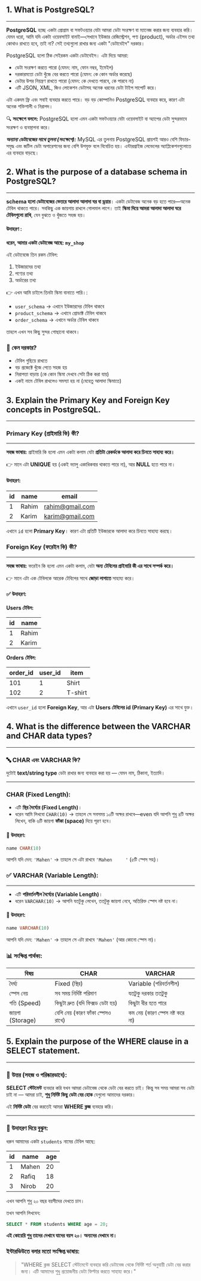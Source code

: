 

## **1.  What is PostgreSQL?**
---

**PostgreSQL** হচ্ছে একটা প্রোগ্রাম বা সফটওয়্যার যেটা আমরা ডেটা সংরক্ষণ বা ম্যানেজ করার জন্য ব্যবহার করি। যেমন ধরো, আমি যদি একটা ওয়েবসাইট বানাই—সেখানে ইউজার রেজিস্ট্রেশন, পণ্য (product), অর্ডার এইসব তথ্য কোথাও রাখতে হবে, তাই না? সেই তথ্যগুলো রাখার জন্য একটা "ডেটাবেইস" দরকার।

PostgreSQL হলো ঠিক সেইরকম একটা ডেটাবেইস।
এটা দিয়ে আমরা:

* ডেটা সংরক্ষণ করতে পারো (যেমন: নাম, ফোন নম্বর, ইমেইল)
* দরকারমতো ডেটা খুঁজে বের করতে পারো (যেমন: কে কোন অর্ডার করেছে)
* ডেটার উপর নিয়ন্ত্রণ রাখতে পারো (যেমন: কে দেখতে পারবে, কে পারবে না)
* এটি JSON, XML, জিও লোকেশন ডেটাসহ অনেক ধরনের ডেটা টাইপ সাপোর্ট করে।


এটা একদম ফ্রি এবং সবাই ব্যবহার করতে পারে। বড় বড় কোম্পানিও PostgreSQL ব্যবহার করে, কারণ এটা অনেক শক্তিশালী ও নিরাপদ।


🔍 **সংক্ষেপে বললে:**
PostgreSQL হলো এমন একটা সফটওয়্যার যেটা ওয়েবসাইট বা অ্যাপের ডেটা সুন্দরভাবে সংরক্ষণ ও ব্যবস্থাপনা করে।


 ***অন্যান্য ডেটাবেজের সাথে তুলনা (সংক্ষেপে):***  MySQL এর তুলনায় PostgreSQL প্রায়শই আরও বেশি ফিচার-সমৃদ্ধ এবং জটিল ডেটা অপারেশনের জন্য বেশি উপযুক্ত বলে বিবেচিত হয়। এন্টারপ্রাইজ লেভেলের অ্যাপ্লিকেশনগুলোতে এর ব্যবহার বাড়ছে।


## **2.  What is the purpose of a database schema in PostgreSQL?**
----

**schema হলো ডেটাবেজের ভেতরে আলাদা আলাদা ঘর বা ড্রয়ার**।
একটা ডেটাবেজ অনেক বড় হতে পারে—অনেক টেবিল থাকতে পারে। সবকিছু এক জায়গায় রাখলে গোলমাল লাগে।
তাই **স্কিমা দিয়ে আমরা আলাদা আলাদা ঘরে টেবিলগুলো রাখি**, যেন বুঝতে ও খুঁজতে সহজ হয়।



####  উদাহরণ :

**ধরেন, আমার একটা ডেটাবেজ আছে: `my_shop`**

এই ডেটাবেজে তিন রকম টেবিল:

1. ইউজারদের তথ্য
2. পণ্যের তথ্য
3. অর্ডারের তথ্য

👉 এখন আমি চাইলে তিনটা স্কিমা বানাতে পারি।:

* `user_schema` → এখানে ইউজারদের টেবিল থাকবে
* `product_schema` → এখানে প্রোডাক্ট টেবিল থাকবে
* `order_schema` → এখানে অর্ডার টেবিল থাকবে

তাহলে এখন সব কিছু সুন্দর গোছানো থাকবে।


### 🔑 কেন দরকার?

* টেবিল গুছিয়ে রাখতে
* বড় প্রজেক্টে খুঁজে পেতে সহজ হয়
* নিরাপত্তা বাড়ায় (কে কোন স্কিমা দেখবে সেটা ঠিক করা যায়)
* একই নামে টেবিল রাখলেও সমস্যা হয় না (যেহেতু আলাদা স্কিমাতে)



## **3.  Explain the Primary Key and Foreign Key concepts in PostgreSQL.**
---

### **Primary Key (প্রাইমারি কি) কী?**
---

**সহজ ভাষায়:**
প্রাইমারি কি হলো এমন একটা কলাম যেটা **প্রতিটা রেকর্ডকে আলাদা করে চিনতে সাহায্য করে।**

👉 মানে এটা **UNIQUE** হয় (একই ভ্যালু একাধিকবার থাকতে পারে না), আর **NULL** হতে পারে না।


####  উদাহরণ:

| **id** | name  | email                                     |
| ------ | ----- | ----------------------------------------- |
| 1      | Rahim | [rahim@gmail.com](mailto:rahim@gmail.com) |
| 2      | Karim | [karim@gmail.com](mailto:karim@gmail.com) |

এখানে `id` হলো **Primary Key**।
কারণ এটা প্রতিটি ইউজারকে আলাদা করে চিনতে সাহায্য করছে।


###  **Foreign Key (ফরেইন কি) কী?**
---


**সহজ ভাষায়:**
ফরেইন কি হলো এমন একটা কলাম, যেটা **অন্য টেবিলের প্রাইমারি কী এর সাথে সম্পর্ক করে।**

👉 মানে এটা এক টেবিলকে আরেক টেবিলের সাথে **জোড়া লাগাতে** সাহায্য করে।


#### ✅ উদাহরণ:

**Users টেবিল:**

| id | name  |
| -- | ----- |
| 1  | Rahim |
| 2  | Karim |

**Orders টেবিল:**

| order\_id | user\_id | item    |
| --------- | -------- | ------- |
| 101       | 1        | Shirt   |
| 102       | 2        | T-shirt |

এখানে `user_id` হলো **Foreign Key**, আর এটা **Users টেবিলের id (Primary Key)** এর সাথে যুক্ত।





## **4. What is the difference between the VARCHAR and CHAR data types?**
---

### 🔤 CHAR এবং VARCHAR কি?

দুটোই **text/string type** ডেটা রাখার জন্য ব্যবহার করা হয় — যেমন নাম, ঠিকানা, ইত্যাদি।

---

###  CHAR (Fixed Length):

* এটি **স্থির দৈর্ঘ্যের (Fixed Length)**।
* ধরেন আমি লিখবো `CHAR(10)` → তাহলে সে সবসময় ১০টি অক্ষর রাখবে—even যদি আপনি শুধু ৪টি অক্ষর লিখেন, বাকি ৬টি জায়গা **ফাঁকা (space)** দিয়ে পূরণ হবে।

#### 📌 উদাহরণ:

```sql
name CHAR(10)
```

আপনি যদি দেন:
`'Mahen'` → তাহলে সে এটা রাখবে `'Mahen     '` (৫টি স্পেস সহ)।




### ✅ VARCHAR (Variable Length):
---

* এটি **পরিবর্তনশীল দৈর্ঘ্যের (Variable Length)**।
* ধরেন `VARCHAR(10)` → আপনি যতটুকু লেখেন, ততটুকু জায়গা নেবে, অতিরিক্ত স্পেস নষ্ট হবে না।

#### 📌 উদাহরণ:

```sql
name VARCHAR(10)
```

আপনি যদি দেন:
`'Mahen'` → তাহলে সে এটা রাখবে `'Mahen'` (আর কোনো স্পেস না)।

### 📊 সংক্ষিপ্ত পার্থক্য:

| বিষয়            | CHAR                              | VARCHAR                         |
| --------------- | --------------------------------- | ------------------------------- |
| দৈর্ঘ্য         | Fixed (স্থির)                     | Variable (পরিবর্তনশীল)          |
| স্পেস নেয়       | সব সময় নির্দিষ্ট পরিমাণ           | যতটুকু দরকার ততটুকু             |
| গতি (Speed)     | কিছুটা দ্রুত (যদি ফিক্সড ডেটা হয়) | কিছুটা ধীর হতে পারে             |
| জায়গা (Storage) | বেশি নেয় (কারণ ফাঁকা স্পেসও রাখে) | কম নেয় (কারণ স্পেস নষ্ট করে না) |



## **5.  Explain the purpose of the WHERE clause in a SELECT statement.**
---

### 🎯 **উত্তর (সহজ ও পরিষ্কারভাবে):**

**SELECT স্টেটমেন্ট** ব্যবহার করি যখন আমরা ডেটাবেজ থেকে ডেটা বের করতে চাই।
কিন্তু সব সময় আমরা সব ডেটা চাই না —
আমরা চাই, **শুধু নির্দিষ্ট কিছু ডেটা বের হোক** যেগুলো আমাদের দরকার।

এই **নির্দিষ্ট ডেটা** বের করতেই আমরা **WHERE ক্লজ** ব্যবহার করি।

---

### 📌 উদাহরণ দিয়ে বুঝুন:

ধরুন আমাদের একটা `students` নামের টেবিল আছে:

| id | name  | age |
| -- | ----- | --- |
| 1  | Mahen | 20  |
| 2  | Rafiq | 18  |
| 3  | Nirob | 20  |

এখন আপনি শুধু ২০ বছর বয়সীদের দেখতে চান।

তখন আপনি লিখবেন:

```sql
SELECT * FROM students WHERE age = 20;
```

 **এই কোয়েরি শুধু তাদের দেখাবে যাদের বয়স ২০।
অন্যদের দেখাবে না।**


###  ইন্টারভিউতে বলার মতো সংক্ষিপ্ত ভাষায়:

> "WHERE ক্লজ SELECT স্টেটমেন্টে ব্যবহার করি ডেটাবেজ থেকে নির্দিষ্ট শর্ত অনুযায়ী ডেটা বের করার জন্য। এটি আমাদের শুধু প্রয়োজনীয় ডেটা ফিল্টার করতে সাহায্য করে।"




